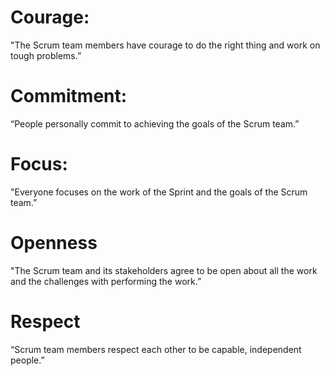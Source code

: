 # Courage:
"The Scrum team members have courage to do the right thing and work on tough problems.”  

# Commitment:
“People personally commit to achieving the goals of the Scrum team.” 

# Focus:
"Everyone focuses on the work of the Sprint and the goals of the Scrum team.” 

# Openness
"The Scrum team and its stakeholders agree to be open about all the work and the challenges with performing the work.” 

# Respect
“Scrum team members respect each other to be capable, independent people.” 